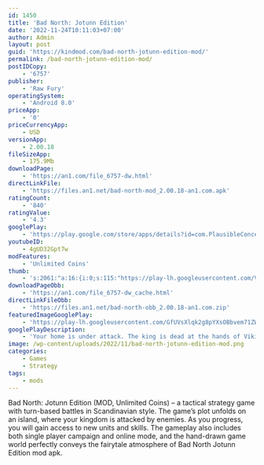 ```yaml
---
id: 1450
title: 'Bad North: Jotunn Edition'
date: '2022-11-24T10:11:03+07:00'
author: Admin
layout: post
guid: 'https://kindmod.com/bad-north-jotunn-edition-mod/'
permalink: /bad-north-jotunn-edition-mod/
postIDCopy:
    - '6757'
publisher:
    - 'Raw Fury'
operatingSystem:
    - 'Android 8.0'
priceApp:
    - '0'
priceCurrencyApp:
    - USD
versionApp:
    - 2.00.18
fileSizeApp:
    - 175.9Mb
downloadPage:
    - 'https://an1.com/file_6757-dw.html'
directLinkFile:
    - 'https://files.an1.net/bad-north-mod_2.00.18-an1.com.apk'
ratingCount:
    - '840'
ratingValue:
    - '4.3'
googlePlay:
    - 'https://play.google.com/store/apps/details?id=com.PlausibleConcept.BadNorthFull'
youtubeID:
    - 4gUD32Gpt7w
modFeatures:
    - 'Unlimited Coins'
thumb:
    - 's:2061:"a:16:{i:0;s:115:"https://play-lh.googleusercontent.com/VZSHmj335qA7Pfbj0OgAo4sKXarVCI6EK1HuMK3z6vUa_HX0aNfS4jiWzcrSoHvYqXI=w526-h296";i:1;s:115:"https://play-lh.googleusercontent.com/FaeCLbZLgHLpXhZ3fYMJ1YmZc0pmVfdJy0PlrQbR2Um6kb54bfpSHDqm6TDDX0T-iRM=w526-h296";i:2;s:114:"https://play-lh.googleusercontent.com/6KYtWimv6zfrlFfnfnkzqdqXZrxUODBAroH3rhTJY506Jiy4HRw8zR29fwuNlnbB6w=w526-h296";i:3;s:114:"https://play-lh.googleusercontent.com/euEaWSl-Z6AFIcZwSKXVwcnJVZs9pUmlbrXnlC833tBpcQv6Kcf-T3dccKDQtR8kFA=w526-h296";i:4;s:115:"https://play-lh.googleusercontent.com/AHJ6L1mJ8Ehckx75ESX32FrXAPGCr-nFkJO2WqgLdAuUcrLN1pj6srVIaZI16j0lrLU=w526-h296";i:5;s:116:"https://play-lh.googleusercontent.com/skqzCchKd1i5lKLBHOKZRsrUu7yuR17RNqTtCxxMmwPN7qiDDc-xVOx3p3LXwxbB8KrK=w526-h296";i:6;s:115:"https://play-lh.googleusercontent.com/OWPOi-KSP4qz1Q__uBwKOMOHMGHKl8478rb3aoCpHOszRPkcRs9MqInLc-oorRCOers=w526-h296";i:7;s:114:"https://play-lh.googleusercontent.com/_jQWCCGUeYrBPjFWlV0A2-H9ZxrSa4P1yHvroPTmA5itQl9VDa-6oxr-vMIqg5gCPA=w526-h296";i:8;s:115:"https://play-lh.googleusercontent.com/YCJOY_JB6AZxpO9jj6EqMtzCyy-ZfK_o1j_SRCGdVxWCT3viA517T_I6-9GIrgCw4BY=w526-h296";i:9;s:115:"https://play-lh.googleusercontent.com/YvlHjc2TbfpHujSKnHkBjhgqQLCrte2QvmjYVHUsskJy88ndJ7tzcYksY23nUoVwqPg=w526-h296";i:10;s:115:"https://play-lh.googleusercontent.com/JIT4O-I7ea9fx12NCgSjNX3glpiZ52ZmLyd1R04B6B345Pkz-JjC4P4jQEFlDT7zVCg=w526-h296";i:11;s:115:"https://play-lh.googleusercontent.com/YmGsVH4oF6g4CAuwdpO1iuB6thchc1vcvX3jLPGYbhGnNesHjQ_H-7wcpdB__0hDzN8=w526-h296";i:12;s:116:"https://play-lh.googleusercontent.com/0GG40-VpJXRN8Q3uIF2tMVH7ShfK_le2pR_Iae5-vRrKsts6jkxi3lOWxtDdbCDdrEJc=w526-h296";i:13;s:116:"https://play-lh.googleusercontent.com/Z544wHp8XSjdpsjZarkYCfpNd9x6R7TACuD_6iKe3ppcsJEjvsooBJSVw7acdRROP6et=w526-h296";i:14;s:115:"https://play-lh.googleusercontent.com/AOxFM1VXx4zJ7OpIugDujcJdnUVjDGaxEfJiQdjiwlL8DE39_y9SgG7jmP5nGYeSja0=w526-h296";i:15;s:115:"https://play-lh.googleusercontent.com/lLzYsjksuOeiDv7UJyGgykNLFvgD45boE_Zxw6SW5VIClb3L3IXPZd_3xXXbzas3xBw=w526-h296";}";'
downloadPageObb:
    - 'https://an1.com/file_6757-dw_cache.html'
directLinkFileObb:
    - 'https://files.an1.net/bad-north-obb_2.00.18-an1.com.zip'
featuredImageGooglePlay:
    - 'https://play-lh.googleusercontent.com/GfUVsXlqk2g8pYXsOBbvem71ZW9oLGPpvwRC0EUZfdaWOTakVqLWHjL5CD6VBE9ChA'
googlePlayDescription:
    - 'Your home is under attack. The king is dead at the hands of Viking invaders. Hope is a distant glimmer in the fog, fading fast with every passing moment. As you rise to take your father’s place as ruler, it will fall to you to stage your defences. But make no mistake – this is no fight for victory, but a desperate grasp for survival.Bad North is a charming but brutal real-time tactics roguelite. Defend your idyllic island kingdom against a horde of Viking invaders, as you lead the desperate exodus of your people. Command your loyal subjects to take full tactical advantage of the unique shape of each island. Everything is at stake: fail, and watch the blood of your subjects stain the ground red.It’s charmingly brutal, with beautiful procedurally-generated islands and adorable soldiers juxtaposed against the blood-stained realities of war. You control the broad strokes of the battle, giving high level commands to your soldiers who try their best to carry them out in the heat of the moment. It’s accessibly deep, with simple player inputs masking a dynamic combat simulation that make it inviting to new players while challenging veterans.'
image: /wp-content/uploads/2022/11/bad-north-jotunn-edition-mod.png
categories:
    - Games
    - Strategy
tags:
    - mods
---
```


Bad North: Jotunn Edition (MOD, Unlimited Coins) – a tactical strategy game with turn-based battles in Scandinavian style. The game’s plot unfolds on an island, where your kingdom is attacked by enemies. As you progress, you will gain access to new units and skills. The gameplay also includes both single player campaign and online mode, and the hand-drawn game world perfectly conveys the fairytale atmosphere of Bad North Jotunn Edition mod apk.